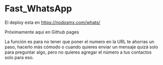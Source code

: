 # Fast_WhatsApp
El deploy esta en https://nodosmx.com/whats/

Próximamente aquí en Github pages

La función es para no tener que poner el numero en la URL te ahorras un paso, hacerlo más cómodo o cuando quieres enviar un mensaje quizá solo para preguntar algo, pero no quieres agregar el número a tus contactos solo para eso.
